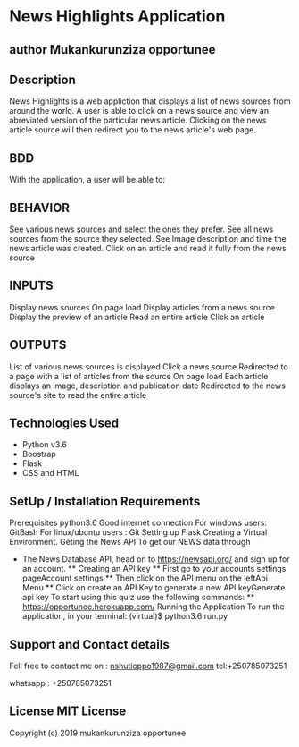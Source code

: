 # News Highlights Application
## author Mukankurunziza opportunee
## Description
News Highlights is a web appliction that displays a list of news sources from around the world. A user is able to click on a news source and view an abreviated version of the particular news article. Clicking on the news article source will then redirect you to the news article's web page.

## BDD
With the application, a user will be able to:

## BEHAVIOR
See various news sources and select the ones they prefer.
See all news sources from the source they selected.
See Image description and time the news article was created.
Click on an article and read it fully from the news source
## INPUTS
Display news sources	On page load
Display articles from a news source
Display the preview of an article
Read an entire article	Click an article
## OUTPUTS
List of various news sources is displayed 
Click a news source	Redirected to a page with a list of articles from the source
On page load	Each article displays an image,  description and publication date
Redirected to the news source's site to read the entire article
## Technologies Used
* Python v3.6
* Boostrap
* Flask
* CSS and HTML
## SetUp / Installation Requirements
 Prerequisites python3.6 Good internet connection For   windows users: GitBash 
For linux/ubuntu users : Git
Setting up Flask
Creating a Virtual Environment.
 Geting the News API
To get our NEWS data through
  * The News Database API, head on to https://newsapi.org/ and sign up for an account. ** Creating an API key ** First go to your accounts settings pageAccount settings ** Then click on the API menu on the leftApi Menu ** Click on create an API Key to generate a new API keyGenerate api key
To start using this quiz use the following commands: ** https://opportunee.herokuapp.com/
Running the Application
To run the application, in your terminal: (virtual)$ python3.6 run.py

## Support and Contact details
Fell free to contact me on : nshutioppo1987@gmail.com tel:+250785073251

whatsapp : +250785073251
## License MIT License

Copyright (c) 2019 mukankurunziza opportunee
